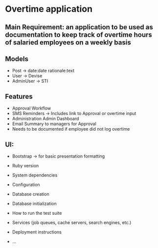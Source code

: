 # Overtime application
## Main Requirement: an application to be used as documentation to keep track of overtime hours of salaried employees on a weekly basis

## Models
- Post -> date:date rationale:text
- User -> Devise
- AdminUser -> STI

## Features
- Approval Workflow
- SMS Reminders -> Includes link to Approval or overtime input
- Administration Admin Dashboard
- Email Summary to managers for Approval
- Needs to be documented if employee did not log overtime

## UI:
- Bootstrap -> for basic presentation formatting


* Ruby version

* System dependencies

* Configuration

* Database creation

* Database initialization

* How to run the test suite

* Services (job queues, cache servers, search engines, etc.)

* Deployment instructions

* ...
